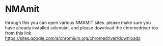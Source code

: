 # NMAmit
through this you can open various NMAMIT sites.
please make sure you have already installed selenuim.
and please download the chromedriver too from this link
https://sites.google.com/a/chromium.org/chromedriver/downloads
